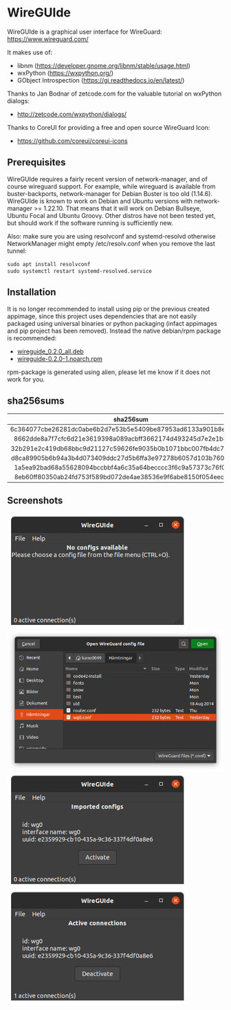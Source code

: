 # WireGUIde
WireGUIde is a graphical user interface for WireGuard: https://www.wireguard.com/

It makes use of:
 * libnm (https://developer.gnome.org/libnm/stable/usage.html)
 * wxPython (https://wxpython.org/)
 * GObject Introspection (https://gi.readthedocs.io/en/latest/)

Thanks to Jan Bodnar of zetcode.com for the valuable tutorial on wxPython dialogs:
* http://zetcode.com/wxpython/dialogs/

Thanks to CoreUI for providing a free and open source WireGuard Icon:
* https://github.com/coreui/coreui-icons

## Prerequisites
WireGUIde requires a fairly recent version of network-manager, and of course wireguard support. For example, while wireguard is available from buster-backports, network-manager for Debian Buster is too old (1.14.6). WireGUIde is known to work on Debian and Ubuntu versions with network-manager >= 1.22.10. That means that it will work on Debian Bullseye, Ubuntu Focal and Ubuntu Groovy. Other distros have not been tested yet, but should work if the software running is sufficiently new.

Also: make sure you are using resolvconf and systemd-resolvd otherwise NetworkManager might empty /etc/resolv.conf when you remove the last tunnel:
```
sudo apt install resolvconf
sudo systemctl restart systemd-resolved.service
```

## Installation
It is no longer recommended to install using pip or the previous created appimage, since this project uses dependencies that are not easily packaged using universal binaries or python packaging (infact appimages and pip project has been removed). Instead the native debian/rpm package is recommended:
* [wireguide_0.2.0_all.deb](https://github.com/mickenordin/wireguide/releases/download/0.2.0/wireguide_0.2.0_all.deb)
* [wireguide-0.2.0-1.noarch.rpm](https://github.com/mickenordin/wireguide/releases/download/0.2.0/wireguide-0.2.0-1.noarch.rpm)

rpm-package is generated using alien, please let me know if it does not work for you.

## sha256sums
**sha256sum**|**File**
:-----:|:-----:
6c364077cbe26281dc0abe6b2d7e53b5e5409be87953ad6133a901b8e36d5dba|[wireguide_0.2.0_all.deb](https://github.com/mickenordin/wireguide/releases/download/0.2.0/wireguide_0.2.0_all.deb)
8662dde8a7f7cfc6d21e3619398a089acbff3662174d493245d7e2e1b8f88dcb|[wireguide_0.2.0_amd64.buildinfo](https://github.com/mickenordin/wireguide/releases/download/0.2.0/wireguide_0.2.0_amd64.buildinfo)
32b291e2c419db68bbc9d21127c59626fe9035b0b1071bbc007fb4dc7c415719|[wireguide_0.2.0_amd64.changes](https://github.com/mickenordin/wireguide/releases/download/0.2.0/wireguide_0.2.0_amd64.changes)
d8ca89905b6b94a3b4d073409ddc27d5b6ffa3e97278b6057d103b76080009ca|[wireguide_0.2.0.dsc](https://github.com/mickenordin/wireguide/releases/download/0.2.0/wireguide_0.2.0.dsc)
1a5ea92bad68a55628094bccbbf4a6c35a64becccc3f6c9a57373c76f01b0ac6|[wireguide_0.2.0.git](https://github.com/mickenordin/wireguide/releases/download/0.2.0/wireguide_0.2.0.git)
8eb60ff80350ab24fd753f589bd072de4ae38536e9f6abe8150f054eec527098|[wireguide-0.2.0-1.noarch.rpm](https://github.com/mickenordin/wireguide/releases/download/0.2.0/wireguide-0.2.0-1.noarch.rpm)

## Screenshots
![No config](https://raw.githubusercontent.com/mickenordin/wireguide/main/screenshots/scrot0.png)
![Open dialog](https://raw.githubusercontent.com/mickenordin/wireguide/main/screenshots/scrot1.png)
![Activate](https://raw.githubusercontent.com/mickenordin/wireguide/main/screenshots/scrot2.png)
![Deactivate](https://raw.githubusercontent.com/mickenordin/wireguide/main/screenshots/scrot3.png)
